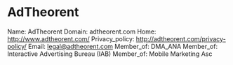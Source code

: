 
# AdTheorent

Name: AdTheorent
Domain: adtheorent.com
Home: http://www.adtheorent.com/
Privacy_policy: http://adtheorent.com/privacy-policy/
Email: legal@adtheorent.com
Member_of: DMA_ANA
Member_of: Interactive Advertising Bureau (IAB)
Member_of: Mobile Marketing Asc
